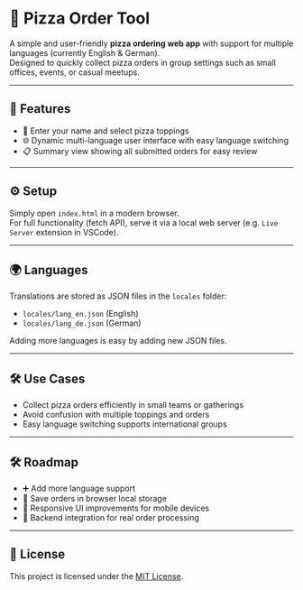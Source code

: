 # 🍕 Pizza Order Tool

A simple and user-friendly **pizza ordering web app** with support for multiple languages (currently English & German).  
Designed to quickly collect pizza orders in group settings such as small offices, events, or casual meetups.

---

## 🚀 Features

- 📝 Enter your name and select pizza toppings  
- 🌐 Dynamic multi-language user interface with easy language switching  
- 📋 Summary view showing all submitted orders for easy review  

---

## ⚙️ Setup

Simply open `index.html` in a modern browser.  
For full functionality (fetch API), serve it via a local web server (e.g. `Live Server` extension in VSCode).

---

## 🌍 Languages

Translations are stored as JSON files in the `locales` folder:  
- `locales/lang_en.json` (English)  
- `locales/lang_de.json` (German)  

Adding more languages is easy by adding new JSON files.

---

## 🛠️ Use Cases

- Collect pizza orders efficiently in small teams or gatherings  
- Avoid confusion with multiple toppings and orders  
- Easy language switching supports international groups  

---

## 🛠️ Roadmap

- ➕ Add more language support  
- 💾 Save orders in browser local storage  
- 📱 Responsive UI improvements for mobile devices  
- 🔌 Backend integration for real order processing  

---

## 📄 License

This project is licensed under the [MIT License](LICENSE).

